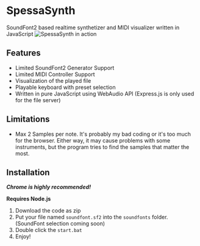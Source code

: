 # SpessaSynth
SoundFont2 based realtime synthetizer and MIDI visualizer written in JavaScript
![SpessaSynth in action](https://github.com/spessasus/SpessaSynth/assets/95608008/2c3da514-13de-435b-b59a-788670d9ccd8)



## Features
- Limited SoundFont2 Generator Support
- Limited MIDI Controller Support
- Visualization of the played file
- Playable keyboard with preset selection
- Written in pure JavaScript using WebAudio API (Express.js is only used for the file server)

## Limitations
- Max 2 Samples per note. It's probably my bad coding or it's too much for the browser. Either way, it may cause problems with some instruments, but the program tries to find the samples that matter the most.

## Installation
***Chrome is highly recommended!***

**Requires Node.js**
1. Download the code as zip
2. Put your file named `soundfont.sf2` into the `soundfonts` folder. (SoundFont selection coming soon)
3. Double click the `start.bat`
4. Enjoy!
